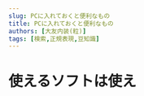 ```yaml
---
slug: PCに入れておくと便利なもの
title: PCに入れておくと便利なもの
authors: [大友内装(粒)]
tags: [検索,正規表現,豆知識]
--- 
```


# 使えるソフトは使え
